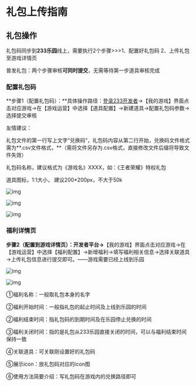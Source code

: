 # 礼包上传指南

## 礼包操作

礼包码同步到**233乐园**线上，需要执行2个步骤>>>1、配置好礼包码     2、上传礼包至游戏详情页

普发礼包：两个步骤审核**可同时提交**，无需等待第一步道具审核完成

### 配置礼包码

**步骤1（配置礼包码）：**具体操作路径：[登录233开发者](https://dev.233leyuan.com/#/login)→【我的游戏】界面点击对应游戏→在【游戏运营】中选择【道具配置】→新建道具→配置礼包码参数→选择提交审核

友情建议：

礼包文件的第一行写上文字“兑换码”，礼包码内容从第二行开始，兑换码文件格式需为**.csv文件格式，**（需将文件另存为.csv格式，直接修改文件后缀将导致文件失效）

礼包码名称，建议格式为《游戏名》XXXX，如：《王者荣耀》特权礼包

道具图标，1:1大小， 建议200*200px，不大于50k

![img](https://arkimg.ark.online/(null)-20240520170547745.png)

![img](https://arkimg.ark.online/(null)-20240520170547657.png)

![img](https://arkimg.ark.online/(null)-20240520170547571.png)

### 福利详情页

**步骤2（配置到游戏详情页）：**开发者平台**→**【我的游戏】界面点击对应游戏→在【游戏运营】中选择【福利配置】→新增福利→填写福利相关信息→选择关联道具→上传礼包信息进行提交即可。——游戏需要已经上线到乐园

![img](https://arkimg.ark.online/(null)-20240520170547661.png)

![img](https://arkimg.ark.online/(null)-20240520170547643.png)

①福利名称：一般取礼包本身的名字

②福利开始时间：一般指礼包的起止时间及上线到乐园的时间

②福利结束时间：指礼包码的到期时间及在乐园停止兑换的时间

③福利关闭时间：指的是礼包从233乐园直接关闭的时间，可以与福利结束时间保持一致

④关联道具：可关联刚设置好的礼包码

⑤展示icon：放礼包码对应的icon图

⑥使用方法简要介绍：写礼包码在游戏内的兑换路径即可